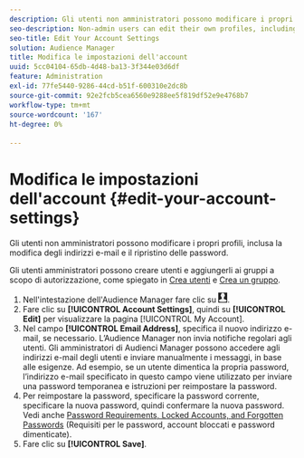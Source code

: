 ```yaml
---
description: Gli utenti non amministratori possono modificare i propri profili, inclusa la modifica degli indirizzi e-mail e il ripristino delle password.
seo-description: Non-admin users can edit their own profiles, including changing their email addresses and resetting their passwords.
seo-title: Edit Your Account Settings
solution: Audience Manager
title: Modifica le impostazioni dell'account
uuid: 5cc04104-65db-4d48-ba13-3f344e03d6df
feature: Administration
exl-id: 77fe5440-9286-44cd-b51f-600310e2dc8b
source-git-commit: 92e2fcb5cea6560e9288ee5f819df52e9e4768b7
workflow-type: tm+mt
source-wordcount: '167'
ht-degree: 0%

---
```


# Modifica le impostazioni dell&#39;account {#edit-your-account-settings}

Gli utenti non amministratori possono modificare i propri profili, inclusa la modifica degli indirizzi e-mail e il ripristino delle password.

<!-- t_edit_account_settings.xml -->

Gli utenti amministratori possono creare utenti e aggiungerli ai gruppi a scopo di autorizzazione, come spiegato in [Crea utenti](../../features/administration/administration-overview.md#create-users) e [Crea un gruppo](../../features/administration/administration-overview.md#create-group).

1. Nell&#39;intestazione dell&#39;Audience Manager fare clic su ![](assets/icon_profile.png).
1. Fare clic su **[!UICONTROL Account Settings]**, quindi su **[!UICONTROL Edit]** per visualizzare la pagina [!UICONTROL My Account].
1. Nel campo **[!UICONTROL Email Address]**, specifica il nuovo indirizzo e-mail, se necessario. L’Audience Manager non invia notifiche regolari agli utenti. Gli amministratori di Audienci Manager possono accedere agli indirizzi e-mail degli utenti e inviare manualmente i messaggi, in base alle esigenze. Ad esempio, se un utente dimentica la propria password, l’indirizzo e-mail specificato in questo campo viene utilizzato per inviare una password temporanea e istruzioni per reimpostare la password.
1. Per reimpostare la password, specificare la password corrente, specificare la nuova password, quindi confermare la nuova password.
Vedi anche [Password Requirements, Locked Accounts, and Forgotten Passwords](../../reference/password-requirements.md) (Requisiti per le password, account bloccati e password dimenticate).
1. Fare clic su **[!UICONTROL Save]**.
